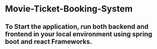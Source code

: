 # Movie-Ticket-Booking-System

## To Start the application, run both backend and frontend in your local environment using spring boot and react Frameworks.
